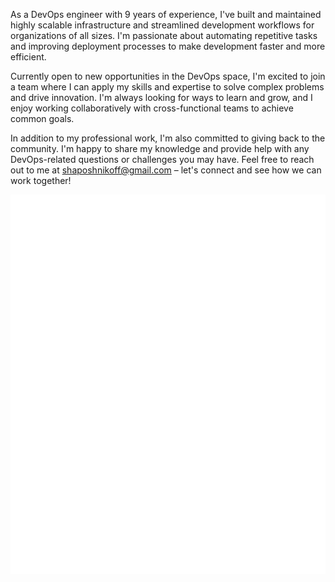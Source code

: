 
As a DevOps engineer with 9 years of experience, I've built and maintained highly scalable infrastructure and streamlined development workflows for organizations of all sizes. I'm passionate about automating repetitive tasks and improving deployment processes to make development faster and more efficient.

Currently open to new opportunities in the DevOps space, I'm excited to join a team where I can apply my skills and expertise to solve complex problems and drive innovation. I'm always looking for ways to learn and grow, and I enjoy working collaboratively with cross-functional teams to achieve common goals.

In addition to my professional work, I'm also committed to giving back to the community. I'm happy to share my knowledge and provide help with any DevOps-related questions or challenges you may have. Feel free to reach out to me at shaposhnikoff@gmail.com – let's connect and see how we can work together!

![Metrics](/github-metrics.svg)
